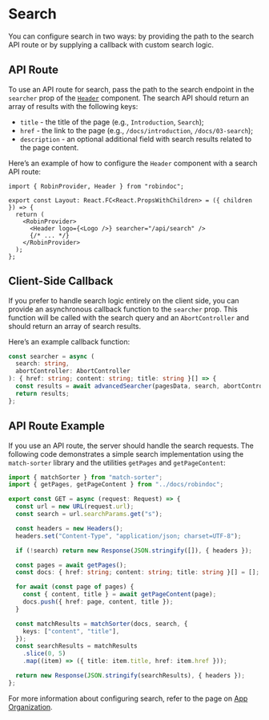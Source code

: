 # Search

You can configure search in two ways: by providing the path to the search API route or by supplying a callback with custom search logic.

## API Route

To use an API route for search, pass the path to the search endpoint in the `searcher` prop of the [`Header`](./01-elements/header.md) component. The search API should return an array of results with the following keys:

- `title` - the title of the page (e.g., `Introduction`, `Search`);
- `href` - the link to the page (e.g., `/docs/introduction`, `/docs/03-search`);
- `description` - an optional additional field with search results related to the page content.

Here’s an example of how to configure the `Header` component with a search API route:

```tsx filename="app/layout.tsx"
import { RobinProvider, Header } from "robindoc";

export const Layout: React.FC<React.PropsWithChildren> = ({ children }) => {
  return (
    <RobinProvider>
      <Header logo={<Logo />} searcher="/api/search" />
      {/* ... */}
    </RobinProvider>
  );
};
```

## Client-Side Callback

If you prefer to handle search logic entirely on the client side, you can provide an asynchronous callback function to the `searcher` prop. This function will be called with the search query and an `AbortController` and should return an array of search results.

Here’s an example callback function:

```ts filename="utils/searcher.ts"
const searcher = async (
  search: string,
  abortController: AbortController
): { href: string; content: string; title: string }[] => {
  const results = await advancedSearcher(pagesData, search, abortController);
  return results;
};
```

## API Route Example

If you use an API route, the server should handle the search requests. The following code demonstrates a simple search implementation using the `match-sorter` library and the utilities `getPages` and `getPageContent`:

```ts filename="app/api/search/route.ts"
import { matchSorter } from "match-sorter";
import { getPages, getPageContent } from "../docs/robindoc";

export const GET = async (request: Request) => {
  const url = new URL(request.url);
  const search = url.searchParams.get("s");

  const headers = new Headers();
  headers.set("Content-Type", "application/json; charset=UTF-8");

  if (!search) return new Response(JSON.stringify([]), { headers });

  const pages = await getPages();
  const docs: { href: string; content: string; title: string }[] = [];

  for await (const page of pages) {
    const { content, title } = await getPageContent(page);
    docs.push({ href: page, content, title });
  }

  const matchResults = matchSorter(docs, search, {
    keys: ["content", "title"],
  });
  const searchResults = matchResults
    .slice(0, 5)
    .map((item) => ({ title: item.title, href: item.href }));

  return new Response(JSON.stringify(searchResults), { headers });
};
```

For more information about configuring search, refer to the page on [App Organization](../01-getting-started/04-app-organization.md).
